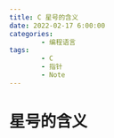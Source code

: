 ```yaml
---
title: C 星号的含义
date: 2022-02-17 6:00:00
categories:
        - 编程语言
tags:
        - C
        - 指针
        - Note
---
```


# 星号的含义

